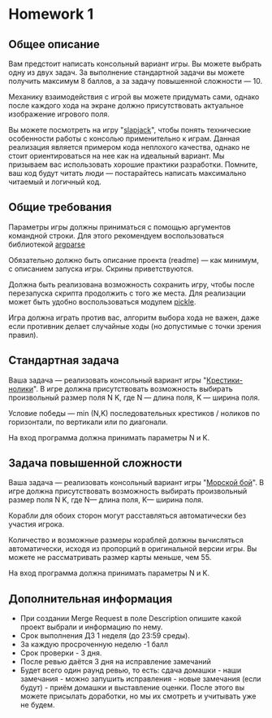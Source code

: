 # Homework 1

## Общее описание

Вам предстоит написать консольный вариант игры. Вы можете выбрать одну из двух задач. За выполнение стандартной задачи вы можете получить максимум 8 баллов, а за задачу повышенной сложности — 10.

Механику взаимодействия с игрой вы можете придумать сами, однако после каждого хода на экране должно присутствовать актуальное изображение игрового поля.

Вы можете посмотреть на игру "[slapjack](https://github.com/katiejiang/slapjack)", чтобы понять технические особенности работы с консолью применительно к играм. Данная реализация является примером кода неплохого качества, однако не стоит ориентироваться на нее как на идеальный вариант. Мы призываем вас использовать хорошие практики разработки. Помните, ваш код будут читать люди — постарайтесь написать максимально читаемый и логичный код.

## Общие требования

Параметры игры должны приниматься с помощью аргументов командной строки. Для этого рекомендуем воспользоваться библиотекой [argparse](https://habr.com/ru/post/144416/)

Обязательно должно быть описание проекта (readme) — как минимум, с описанием запуска игры. Скрины приветствуются.

Должна быть реализована возможность сохранить игру, чтобы после перезапуска скрипта продолжить с того же места. Для реализации может быть удобно воспользоваться модулем [pickle](https://docs.python.org/3/library/pickle.html).

Игра должна играть против вас, алгоритм выбора хода не важен, даже если противник делает случайные ходы (но допустимые с точки зрения правил).

## Стандартная задача

Ваша задача — реализовать консольный вариант игры "[Крестики-нолики](https://ru.wikipedia.org/wiki/Крестики-нолики)".
В игре должна присутствовать возможность выбирать произвольный размер поля N K, где N — длина поля, K — ширина поля.

Условие победы — min (N,K) последовательных крестиков / ноликов по горизонтали, по вертикали или по диагонали.

На вход программа должна принимать параметры N и K.


## Задача повышенной сложности

Ваша задача — реализовать консольный вариант игры "[Морской бой](https://ru.wikipedia.org/wiki/Морской_бой_(игра))".
В игре должна присутствовать возможность выбирать произвольный размер поля N K, где N— длина поля, K— ширина поля.

Корабли для обоих сторон могут расставляться автоматически без участия игрока.

Количество и возможные размеры кораблей должны вычисляться автоматически, исходя из пропорций в оригинальной версии игры. Вы можете не рассматривать размер карты меньше, чем 55.

На вход программа должна принимать параметры N и K.

## Дополнительная информация

- При создании Merge Request в поле Description опишите какой проект выбрали и информацию по нему.
- Срок выполнения ДЗ 1 неделя (до 23:59 среды).
- За каждую просроченную неделю -1 балл
- Срок проверки - 3 дня.
- После ревью даётся 3 дня на исправление замечаний
- Будет всего один раунд ревью, то есть: сдача домашки - наши замечания - можно запушить исправления - новые замечания (если будут) - приём домашки и выставление оценки. После этого вы можете присылать доработки, но мы их смотреть и учитывать уже не будем.
